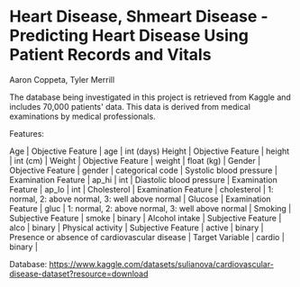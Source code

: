 # Heart Disease, Shmeart Disease - Predicting Heart Disease Using Patient Records and Vitals
Aaron Coppeta, Tyler Merrill

The database being investigated in this project is retrieved from Kaggle and includes 70,000 patients' data. This data is derived from medical examinations by medical professionals.

Features:

Age | Objective Feature | age | int (days)
Height | Objective Feature | height | int (cm) |
Weight | Objective Feature | weight | float (kg) |
Gender | Objective Feature | gender | categorical code |
Systolic blood pressure | Examination Feature | ap_hi | int |
Diastolic blood pressure | Examination Feature | ap_lo | int |
Cholesterol | Examination Feature | cholesterol | 1: normal, 2: above normal, 3: well above normal |
Glucose | Examination Feature | gluc | 1: normal, 2: above normal, 3: well above normal |
Smoking | Subjective Feature | smoke | binary |
Alcohol intake | Subjective Feature | alco | binary |
Physical activity | Subjective Feature | active | binary |
Presence or absence of cardiovascular disease | Target Variable | cardio | binary |

Database: https://www.kaggle.com/datasets/sulianova/cardiovascular-disease-dataset?resource=download
